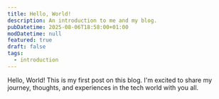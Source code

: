 ```yaml
---
title: Hello, World!
description: An introduction to me and my blog.
pubDatetime: 2025-08-06T18:58:00+01:00
modDatetime: null
featured: true
draft: false
tags:
  - introduction
---
```


Hello, World! This is my first post on this blog. I'm excited to share my journey, thoughts, and experiences in the tech world with you all.
